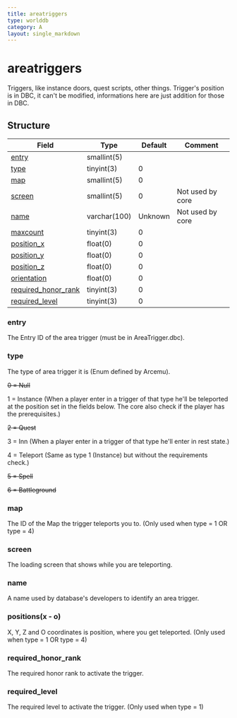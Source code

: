 ```yaml
---
title: areatriggers
type: worlddb
category: A
layout: single_markdown
---
```


# areatriggers
Triggers, like instance doors, quest scripts, other things. Trigger's position is in DBC, it can't be modified, informations here are just addition for those in DBC. 

## Structure

Field                                                                                              | Type         | Default | Comment         
-------------------------------------------------------------------------------------------------- | ------------ | ------- | ----------------
[entry](#entry)                             | smallint(5)  |         |                 
[type](#type)                               | tinyint(3)   | 0       |                 
[map](#map)                                 | smallint(5)  | 0       |                 
[screen](#screen)                           | smallint(5)  | 0       | Not used by core
[name](#name)                               | varchar(100) | Unknown | Not used by core
[maxcount](#maxcount)                       | tinyint(3)   | 0       |                 
[position_x](#positions.28x_-_o.29)         | float(0)     | 0       |                 
[position_y](#positions.28x_-_o.29)         | float(0)     | 0       |                 
[position_z](#positions.28x_-_o.29)         | float(0)     | 0       |                 
[orientation](#positions.28x_-_o.29)        | float(0)     | 0       |                 
[required_honor_rank](#required_honor_rank) | tinyint(3)   | 0       |                 
[required_level](#required_level)           | tinyint(3)   | 0       |                 

### entry

The Entry ID of the area trigger (must be in AreaTrigger.dbc).

### type

The type of area trigger it is (Enum defined by Arcemu).

<strike>0 = Null</strike>

1 = Instance   (When a player enter in a trigger of that type he'll be teleported at the position set in the fields below. The core also check if the player has the prerequisites.)

<strike>2 = Quest</strike>

3 = Inn   (When a player enter in a trigger of that type he'll enter in rest state.) 

4 = Teleport   (Same as type 1 (Instance) but without the requirements check.) 

<strike>5 = Spell
</strike>

<strike>6 = Battleground</strike>

### map

The ID of the Map the trigger teleports you to. (Only used when type = 1 OR type = 4)

### screen

The loading screen that shows while you are teleporting.

### name

A name used by database's developers to identify an area trigger.

### positions(x - o)

X, Y, Z and O coordinates is position, where you get teleported. (Only used when type = 1 OR type = 4)

### required_honor_rank

The required honor rank to activate the trigger.

### required_level

The required level to activate the trigger. (Only used when type = 1)